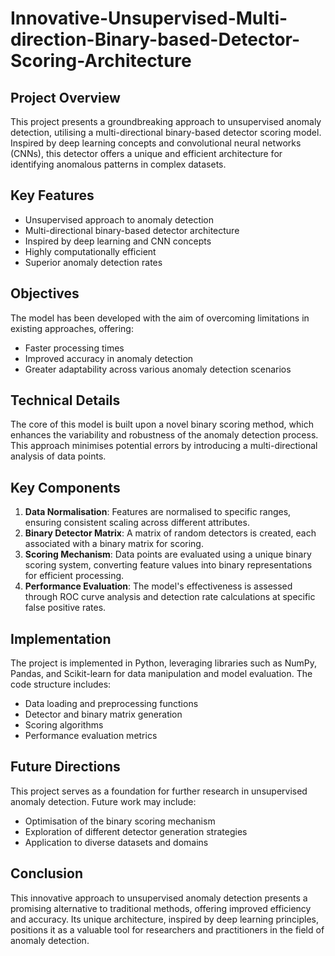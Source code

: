 # Innovative-Unsupervised-Multi-direction-Binary-based-Detector-Scoring-Architecture

## Project Overview
This project presents a groundbreaking approach to unsupervised anomaly detection, utilising a multi-directional binary-based detector scoring model. Inspired by deep learning concepts and convolutional neural networks (CNNs), this detector offers a unique and efficient architecture for identifying anomalous patterns in complex datasets.
## Key Features
* Unsupervised approach to anomaly detection
* Multi-directional binary-based detector architecture
* Inspired by deep learning and CNN concepts
* Highly computationally efficient
* Superior anomaly detection rates
## Objectives
The model has been developed with the aim of overcoming limitations in existing approaches, offering:
* Faster processing times
* Improved accuracy in anomaly detection
* Greater adaptability across various anomaly detection scenarios
## Technical Details
The core of this model is built upon a novel binary scoring method, which enhances the variability and robustness of the anomaly detection process. This approach minimises potential errors by introducing a multi-directional analysis of data points.
## Key Components
1. **Data Normalisation**: Features are normalised to specific ranges, ensuring consistent scaling across different attributes.
2. **Binary Detector Matrix**: A matrix of random detectors is created, each associated with a binary matrix for scoring.
3. **Scoring Mechanism**: Data points are evaluated using a unique binary scoring system, converting feature values into binary representations for efficient processing.
4. **Performance Evaluation**: The model's effectiveness is assessed through ROC curve analysis and detection rate calculations at specific false positive rates.
## Implementation
The project is implemented in Python, leveraging libraries such as NumPy, Pandas, and Scikit-learn for data manipulation and model evaluation. The code structure includes:
* Data loading and preprocessing functions
* Detector and binary matrix generation
* Scoring algorithms
* Performance evaluation metrics
## Future Directions
This project serves as a foundation for further research in unsupervised anomaly detection. Future work may include:
* Optimisation of the binary scoring mechanism
* Exploration of different detector generation strategies
* Application to diverse datasets and domains
## Conclusion
This innovative approach to unsupervised anomaly detection presents a promising alternative to traditional methods, offering improved efficiency and accuracy. Its unique architecture, inspired by deep learning principles, positions it as a valuable tool for researchers and practitioners in the field of anomaly detection.
